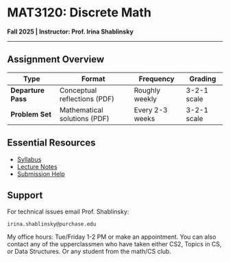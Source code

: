 # MAT3120: Discrete Math 
**Fall 2025 | Instructor: Prof. Irina Shablinsky**  

---

##  Assignment Overview  
| Type | Format | Frequency | Grading |  
|------|--------|-----------|---------|  
|  **Departure Pass** | Conceptual reflections (PDF) | Roughly weekly | 3-2-1 scale |  
| **Problem Set** | Mathematical solutions (PDF) | Every 2-3 weeks | 3-2-1 scale |  

##  Essential Resources  
- [Syllabus](https://irinashab.github.io/dmath-2025/syllabus.html)  
- [Lecture Notes](https://irinashab.github.io/dmath-2025/)  
- [Submission Help](https://irinashab.github.io/dmath-2025/submissions.html)  

##  Support  
For technical issues email Prof. Shablinsky:  
```
irina.shablinsky@purchase.edu
```
My office hours: Tue/Friday 1-2 PM or make an appointment.
You can also contact any of the upperclassmen who have taken either CS2, Topics in CS, or Data Structures. Or any student from the math/CS club.

